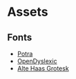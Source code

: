 # Assets 

## Fonts

* [Potra](https://www.dafont.com/fr/potra.font?text=Khonsu+Station&psize=l&l[]=10&back=theme)
* [OpenDyslexic](https://www.dafont.com/fr/open-dyslexic.font)
* [Alte Haas Grotesk](https://www.dafont.com/fr/alte-haas-grotesk.font)